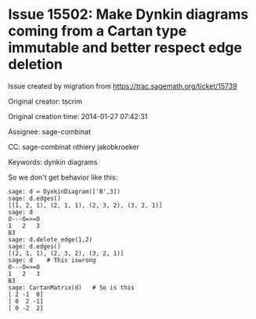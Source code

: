 # Issue 15502: Make Dynkin diagrams coming from a Cartan type immutable and better respect edge deletion

Issue created by migration from https://trac.sagemath.org/ticket/15739

Original creator: tscrim

Original creation time: 2014-01-27 07:42:31

Assignee: sage-combinat

CC:  sage-combinat nthiery jakobkroeker

Keywords: dynkin diagrams

So we don't get behavior like this:

```
sage: d = DynkinDiagram(['B',3])
sage: d.edges()
[(1, 2, 1), (2, 1, 1), (2, 3, 2), (3, 2, 1)]
sage: d
O---O=>=O
1   2   3
B3
sage: d.delete_edge(1,2)
sage: d.edges()
[(2, 1, 1), (2, 3, 2), (3, 2, 1)]
sage: d    # This iswrong
O---O=>=O
1   2   3
B3
sage: CartanMatrix(d)   # So is this
[ 2 -1  0]
[ 0  2 -1]
[ 0 -2  2]
```

